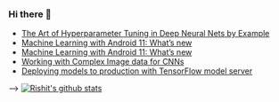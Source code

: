 ### Hi there 👋

<!--
**gurnoork/gurnoork** is a ✨ _special_ ✨ repository because its `README.md` (this file) appears on your GitHub profile.
[![Header](https://raw.githubusercontent.com/MartinHeinz/<OWNER>/<OWNER>/readme_header.png "Header")](https://some-url.dev/)
# Hello, folks! <img src="https://raw.githubusercontent.com/gurnoork/gurnoork/master/wave.gif" width="30px">

![Github stats](https://github-readme-stats.vercel.app/api?username=gurnoork)


Here are some ideas to get you started:

- 🔭 I’m currently working on ...
- 🌱 I’m currently learning ...
- 👯 I’m looking to collaborate on ...
- 🤔 I’m looking for help with ...
- 💬 Ask me about ...
- 📫 How to reach me: ...
- 😄 Pronouns: ...
- ⚡ Fun fact: ...
-->
<!---
Please consider starring the repo if you find this useful in any manner
or use it. It helps me a lot.
-->
<!--
<a href="https://www.rishit.tech"><img src="https://github.com/Rishit-dagli/Rishit-dagli/blob/master/images/header_image.png" width="900"></a>
 
<img align='right' src='https://github.com/Rishit-dagli/Rishit-dagli/blob/master/images/octocat-anime.gif' width='150"'>

[![Twitter Follow](https://img.shields.io/twitter/follow/rishit_dagli?style=social)](https://twitter.com/intent/follow?screen_name=rishit_dagli) [![GitHub followers](https://img.shields.io/github/followers/Rishit-dagli?label=Follow&style=social)](https://github.com/Rishit-dagli) [![Medium](https://github.com/Rishit-dagli/Rishit-dagli/blob/master/badges/medium.svg)](https://medium.com/@rishit.dagli) [![Stackoverflow](https://github.com/Rishit-dagli/Rishit-dagli/blob/master/badges/stackoverflow.svg)](https://stackoverflow.com/users/11878567/rishit-dagli)

> Note: This is not my real contribution graph :laughing:

Hi, I'm [Rishit Dagli](https://www.rishit.tech) a high school student and an AI enthusiast from 
[Mumbai, India](https://www.google.com/maps/place/Rishit+Dagli/@19.2115497,72.8411235,15z/data=!4m5!3m4!1s0x0:0xf3ed3bb225394f3c!8m2!3d19.2115497!4d72.8411235) :india:

### My top 10 technologies

|![](https://github.com/Rishit-dagli/Rishit-dagli/blob/master/badges/python.png)|![](https://github.com/Rishit-dagli/Rishit-dagli/blob/master/badges/tensorflow.svg)|![](https://github.com/Rishit-dagli/Rishit-dagli/blob/master/badges/gcp.png)|![](https://github.com/Rishit-dagli/Rishit-dagli/blob/master/badges/azure.png)|![](https://github.com/Rishit-dagli/Rishit-dagli/blob/master/badges/c++.png)|
|---|---|---|---|---|
|![](https://github.com/Rishit-dagli/Rishit-dagli/blob/master/badges/android.png)|![](https://github.com/Rishit-dagli/Rishit-dagli/blob/master/badges/javascript.svg)|![](https://github.com/Rishit-dagli/Rishit-dagli/blob/master/badges/node.svg)|![](https://github.com/Rishit-dagli/Rishit-dagli/blob/master/badges/docker.svg)|![](https://github.com/Rishit-dagli/Rishit-dagli/blob/master/badges/arduino.png)|

### Latest Blog posts
<!-- BLOG-POST-LIST:START -->
- [The Art of Hyperparameter Tuning in Deep Neural Nets by Example](https://towardsdatascience.com/the-art-of-hyperparameter-tuning-in-deep-neural-nets-by-example-685cb5429a38?source=rss-e7d740ac1a25------2)
- [Machine Learning with Android 11: What’s new](https://proandroiddev.com/machine-learning-with-android-11-whats-new-1a8d084c7398?source=rss-e7d740ac1a25------2)
- [Machine Learning with Android 11: What’s new](https://towardsdatascience.com/machine-learning-with-android-11-whats-new-e8c829e9452?source=rss-e7d740ac1a25------2)
- [Working with Complex Image data for CNNs](https://medium.com/@rishit.dagli/working-with-complex-image-data-for-cnns-187fb4526893?source=rss-e7d740ac1a25------2)
- [Deploying models to production with TensorFlow model server](https://towardsdatascience.com/deploying-models-to-production-with-tensorflow-model-server-225a81859031?source=rss-e7d740ac1a25------2)
<!-- BLOG-POST-LIST:END -->

<!--- 
### Tech communities

|Organizer|Organizer|Mentor|
|---------|---------|------|
|<a href="https://kotlinmumbai.tech"><img src="https://github.com/Rishit-dagli/Rishit-dagli/blob/master/communities/kotlin_mumbai.png" height="100px"></a>|<a href="https://community.mozilla.org/groups/mozilla-mumbai/"><img src="https://github.com/Rishit-dagli/Rishit-dagli/blob/master/communities/mozilla_mumbai.png" height="100px"></a>|<a href="https://www.meetup.com/tfugmumbai/"><img src="https://github.com/Rishit-dagli/Rishit-dagli/blob/master/communities/tfug_mumbai.png" height="100px"></a>|
-->
-->
[![Rishit's github stats](https://github-readme-stats.vercel.app/api?username=gurnoork&show_icons=true&title_color=fff&icon_color=79ff97&text_color=9f9f9f&bg_color=151515&count_private=true)](https://github.com/gurnoork)

<!---
If you like what I do and want me to build more such projects, maybe considering supporting me on PayPal or buying me a coffee :pleading_face:

<a href="http://paypal.me/alpadagli" target="_blank"><img src="https://www.paypalobjects.com/en_US/i/btn/btn_donateCC_LG.gif"></a> &nbsp;&nbsp;
<a href="https://www.buymeacoffee.com/rishitdagli" target="_blank"><img src="https://www.buymeacoffee.com/assets/img/custom_images/orange_img.png" alt="Buy Me A Coffee" style="height: 41px !important;width: 174px !important;box-shadow: 0px 3px 2px 0px rgba(190, 190, 190, 0.5) !important;-webkit-box-shadow: 0px 3px 2px 0px rgba(190, 190, 190, 0.5) !important;" ></a>
-->
